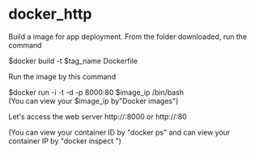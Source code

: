 # docker_http
Build a image for app deployment. From the folder downloaded, run the command

$docker build -t $tag_name Dockerfile

Run the image by this command

$docker run -i -t -d -p 8000:80 $image_ip /bin/bash  
(You can view your $image_ip by"Docker images")

Let's access the web server
http://<your-host-ip>:8000  or
http://<your-container-ip>:80

(You can view your container ID by "docker ps" and can view your container IP by "docker inspect ")
